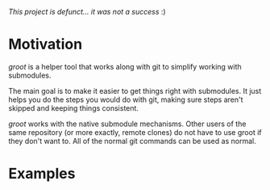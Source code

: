 *This project is defunct... it was not a success* :)

Motivation
==========

_groot_ is a helper tool that works along with git to simplify working
with submodules.

The main goal is to make it easier to get things right with
submodules. It just helps you do the steps you would do with git,
making sure steps aren't skipped and keeping things consistent.

_groot_ works with the native submodule mechanisms. Other users of the
same repository (or more exactly, remote clones) do not have to use
groot if they don't want to. All of the normal git commands can be
used as normal.


Examples
========

